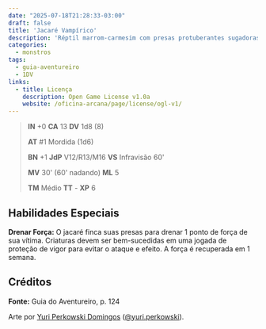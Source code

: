 ```yaml
---
date: "2025-07-18T21:28:33-03:00"
draft: false
title: 'Jacaré Vampírico'
description: 'Réptil marrom-carmesim com presas protuberantes sugadoras de sangue.'
categories:
  - monstros
tags:
  - guia-aventureiro
  - 1DV
links:
  - title: Licença
    description: Open Game License v1.0a
    website: /oficina-arcana/page/license/ogl-v1/
---
```


> **IN** +0 **CA** 13 **DV** 1d8 (8)
>
> **AT** #1 Mordida (1d6)
>
> **BN** +1 **JdP** V12/R13/M16 **VS** Infravisão 60'
>
> **MV** 30' (60' nadando) **ML** 5
>
> **TM** Médio **TT** - **XP** 6

## Habilidades Especiais

**Drenar Força:** O jacaré finca suas presas para drenar 1
ponto de força de sua vítima. Criaturas devem ser 
bem-sucedidas em uma jogada de proteção de vigor para evitar
o ataque e efeito. A força é recuperada em 1 semana.

## Créditos

**Fonte:** Guia do Aventureiro, p. 124

Arte por [Yuri Perkowski Domingos](https://www.artstation.com/perkowski) ([@yuri.perkowski](https://www.instagram.com/yuri.perkowski/)).
